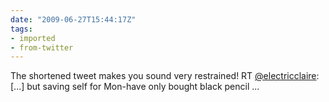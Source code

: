 ```yaml
---
date: "2009-06-27T15:44:17Z"
tags:
- imported
- from-twitter
---
```

The shortened tweet makes you sound very restrained! RT [@electricclaire](/twitter/#/electricclaire): \[...\] but saving self for Mon-have only bought black pencil ...

